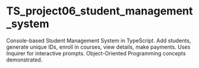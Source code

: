 # TS_project06_student_management_system
Console-based Student Management System in TypeScript. Add students, generate unique IDs, enroll in courses, view details, make payments. Uses Inquirer for interactive prompts. Object-Oriented Programming concepts demonstrated.
